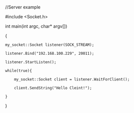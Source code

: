 //Server example



#include <Socket.h>

int main(int argc, char* argv[])

{	

	my_socket::Socket listener(SOCK_STREAM);
	
	listener.Bind("192.168.100.229", 20011);
	
	listener.StartListen();
	
	while(true){
	
		my_socket::Socket client = listener.WaitForClient();
		
		client.SendString("Hello Cleint!");
		
	}	
}
